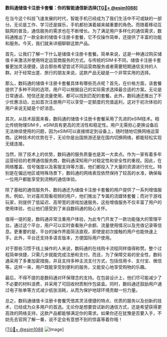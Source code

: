 **数码通储值卡注册卡套餐：你的智能通信新选择[[TG💪+ @esim1088](https://t.me/s/esim1088)]**

在当今这个科技飞速发展的时代，智能手机已经成为了我们生活中不可或缺的一部分。无论是工作、学习还是娱乐，手机都扮演着越来越重要的角色。而随着移动互联网的普及，通信服务的需求也在不断增长。为了满足用户多样化的通信需求，数码通推出了一款全新的储值卡注册卡套餐，它不仅操作简单，还提供了丰富的功能和服务。今天，我们就来详细聊聊这款产品。

首先，让我们了解一下什么是储值卡注册卡套餐。简单来说，这是一种通过购买储值卡来激活并使用特定运营商服务的方式。与传统的SIM卡不同，储值卡注册卡套餐更加灵活便捷，适合那些希望尝试不同运营商服务或者需要短期通信支持的人群。对于经常出差、旅行的朋友来说，这款产品无疑是一个非常实用的选择。

那么，数码通的储值卡注册卡套餐具体有哪些亮点呢？首先，在价格方面，该套餐提供了多种不同的选项，用户可以根据自己的实际需求选择最合适的方案。无论是日常通话、短信还是流量使用，都可以找到匹配的套餐。此外，数码通还推出了不少优惠活动，比如首次注册用户可以享受一定额度的充值返利，这对于初次体验的用户来说无疑是个好消息。

其次，从技术层面来看，数码通的储值卡注册卡套餐采用了先进的eSIM技术。相比传统物理SIM卡，eSIM具有更高的灵活性和稳定性。用户无需担心更换设备后无法继续使用的问题，因为eSIM可以直接绑定到设备上，随时随地切换网络运营商。这种技术的优势在于，无论你是出国旅游还是在国内切换网络，都能轻松实现无缝连接。

当然，除了技术上的优势，数码通的服务质量也是其一大卖点。作为一家有着多年运营经验的老牌通信服务商，数码通深知用户对稳定性和安全性的重视。因此，在网络覆盖、信号强度以及客服支持等方面，他们都投入了大量的资源进行优化。特别是在偏远地区或特殊场景下，数码通的网络表现依然保持了较高的水准，确保每一位用户都能享受到流畅的通信体验。

除了基础的通信服务外，数码通还为储值卡注册卡套餐的用户提供了一系列增值服务。例如，针对喜欢观看视频的用户，他们推出了专属的流媒体套餐；而对于游戏玩家，则提供了低延迟、高带宽的游戏加速服务。这些增值服务不仅丰富了用户的使用体验，也让他们感受到了来自数码通的贴心关怀。

值得一提的是，数码通非常注重用户体验，为此专门开发了一款功能强大的管理平台。通过这个平台，用户可以实时查看账户余额、流量使用情况以及充值记录等信息。更重要的是，平台的操作界面简洁直观，即使是初次接触的用户也能快速上手。此外，平台还支持多语言版本，方便国际用户使用。

对于那些习惯于线上操作的人来说，数码通的在线购卡流程同样值得称赞。整个过程简单快捷，只需几步就能完成注册和支付。而且，为了保障交易的安全性，数码通采用了多重加密措施，并且支持多种主流支付方式，包括信用卡、支付宝、微信等。这样一来，用户既能享受到便利的服务，又能安心地享受购物的乐趣。

最后，不得不提的是数码通对环保理念的支持。在包装设计上，他们尽可能减少了不必要的材料浪费，并采用了可回收材质制作包装盒。同时，数码通还鼓励用户通过电子账单等方式减少纸张消耗，从而为保护地球环境贡献一份力量。

总之，数码通储值卡注册卡套餐凭借其灵活便捷的特点、优质的服务以及创新的技术，已经成为众多用户的首选。无论你是想要尝试新的通信方式，还是希望获得更高效的网络支持，这款产品都能够满足你的需求。如果你还在犹豫是否要入手，不妨先去官网了解一番，说不定会有意想不到的惊喜等着你哦！

[[TG💪+ @esim1088](https://t.me/s/esim1088) ![Image](https://i.postimg.cc/4NQfJmqS/Snipaste-2025-05-13-00-14-12.png)]